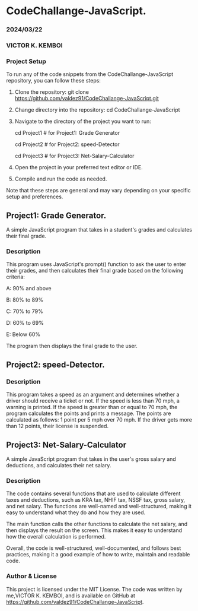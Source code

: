 # CodeChallange-JavaScript.

### 2024/03/22

### VICTOR K. KEMBOI

### Project Setup

To run any of the code snippets from the CodeChallange-JavaScript repository, you can follow these steps:

1.  Clone the repository:
    git clone https://github.com/valdez91/CodeChallange-JavaScript.git
2.  Change directory into the repository:
    cd CodeChallange-JavaScript
3.  Navigate to the directory of the project you want to run:

    cd Project1 # for Project1: Grade Generator

    cd Project2 # for Project2: speed-Detector

    cd Project3 # for Project3: Net-Salary-Calculator

4.  Open the project in your preferred text editor or IDE.

5.  Compile and run the code as needed.

Note that these steps are general and may vary depending on your specific setup and preferences.

## Project1: Grade Generator.

A simple JavaScript program that takes in a student's grades and calculates their final grade.

### Description

This program uses JavaScript's prompt() function to ask the user to enter their grades, and then calculates their final grade based on the following criteria:

A: 90% and above

B: 80% to 89%

C: 70% to 79%

D: 60% to 69%

E: Below 60%

The program then displays the final grade to the user.

## Project2: speed-Detector.

### Description

This program takes a speed as an argument and determines whether a driver should receive a ticket or not. If the speed is less than 70 mph, a warning is printed. If the speed is greater than or equal to 70 mph, the program calculates the points and prints a message. The points are calculated as follows: 1 point per 5 mph over 70 mph. If the driver gets more than 12 points, their license is suspended.

## Project3: Net-Salary-Calculator

A simple JavaScript program that takes in the user's gross salary and deductions, and calculates their net salary.

### Description

The code contains several functions that are used to calculate different taxes and deductions, such as KRA tax, NHIF tax, NSSF tax, gross salary, and net salary. The functions are well-named and well-structured, making it easy to understand what they do and how they are used.

The main function calls the other functions to calculate the net salary, and then displays the result on the screen. This makes it easy to understand how the overall calculation is performed.

Overall, the code is well-structured, well-documented, and follows best practices, making it a good example of how to write, maintain and readable code.

### Author & License

This project is licensed under the MIT License. The code was written by me,VICTOR K. KEMBOI, and is available on GitHub at https://github.com/valdez91/CodeChallange-JavaScript.
